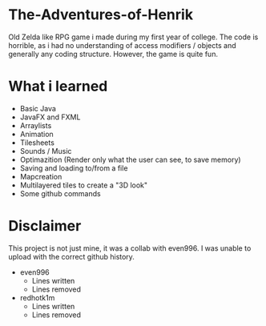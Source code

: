 # The-Adventures-of-Henrik
Old Zelda like RPG game i made during my first year of college. The code is horrible, as i had no understanding of access modifiers / objects and generally any coding structure. However, the game is quite fun.
# What i learned
- Basic Java
- JavaFX and FXML
- Arraylists
- Animation
- Tilesheets
- Sounds / Music
- Optimazition (Render only what the user can see, to save memory)
- Saving and loading to/from a file
- Mapcreation
- Multilayered tiles to create a "3D look"
- Some github commands
# Disclaimer
This project is not just mine, it was a collab with even996. I was unable to upload with the correct github history.
- even996
  - Lines written
  - Lines removed
- redhotk1m
  - Lines written
  - Lines removed
